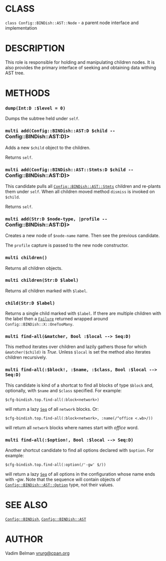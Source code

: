 CLASS
=====

`class Config::BINDish::AST::Node` - a parent node interface and implementation

DESCRIPTION
===========

This role is responsible for holding and manipulating children nodes. It is also provides the primary interface of seeking and obtaining data withing AST tree.

METHODS
=======

### `dump(Int:D :$level = 0)`

Dumps the subtree held under `self`.

### `multi add(Config::BINDish::AST:D $child --` Config::BINDish::AST:D)>

Adds a new `$child` object to the children. 

Returns `self`.

### `multi add(Config::BINDish::AST::Stmts:D $child --` Config::BINDish::AST:D)>

This candidate pulls all [`Config::BINDish::AST::Stmts`](https://github.com/vrurg/raku-Config-BINDish/blob/v0.0.5/docs/md/Config/BINDish/AST/Stmts.md) children and re-plants them under `self`. When all children moved method `dismiss` is invoked on `$child`.

Returns `self`.

### `multi add(Str:D $node-type, |profile --` Config::BINDish::AST:D)>

Creates a new node of `$node-name` name. Then see the previous candidate.

The `profile` capture is passed to the new node constructor.

### `multi children()`

Returns all children objects.

### `multi children(Str:D $label)`

Returns all children marked with `$label`.

### `child(Str:D $label)`

Returns a single child marked with `$label`. If there are multiple children with the label then a [`Failure`](https://docs.raku.org/type/Failure) returned wrapped around `Config::BINDish::X::OneTooMany`.

### `multi find-all(&matcher, Bool :$local --> Seq:D)`

This method iterates over children and lazily gathers those for which `&matcher($child)` is *True*. Unless `$local` is set the method also iterates children recursively.

### `multi find-all(:$block!, :$name, :$class, Bool :$local --> Seq:D)`

This candidate is kind of a shortcat to find all blocks of type `$block` and, optionally, with `$name` and `$class` specified. For example:

    $cfg-bindish.top.find-all(:block<network>)

will return a lazy [`Seq`](https://docs.raku.org/type/Seq) of all `network` blocks. Or:

    $cfg-bindish.top.find-all(:block<network>, :name(/^office <.wb>/))

will return all `network` blocks where names start with *office* word.

### `multi find-all(:$option!, Bool :$local --> Seq:D)`

Another shortcut candidate to find all options declared with `$option`. For example:

    $cfg-bindish.top.find-all(:option(/'-gw' $/))

will return a lazy [`Seq`](https://docs.raku.org/type/Seq) of all options in the configuration whose name ends with *-gw*. Note that the sequence will contain objects of [`Config::BINDish::AST::Option`](https://github.com/vrurg/raku-Config-BINDish/blob/v0.0.5/docs/md/Config/BINDish/AST/Option.md) type, not their values.

SEE ALSO
========

[`Config::BINDish`](https://github.com/vrurg/raku-Config-BINDish/blob/v0.0.5/docs/md/Config/BINDish.md), [`Config::BINDish::AST`](https://github.com/vrurg/raku-Config-BINDish/blob/v0.0.5/docs/md/Config/BINDish/AST.md)

AUTHOR
======

Vadim Belman <vrurg@cpan.org>

